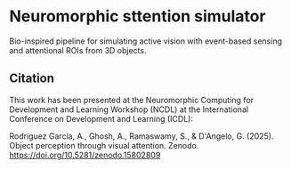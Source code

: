 # Neuromorphic sttention simulator
Bio-inspired pipeline for simulating active vision with event-based sensing and attentional ROIs from 3D objects.

## Citation
This work has been presented at the Neuromorphic Computing for Development and Learning Workshop (NCDL) at the International Conference on Development and Learning (ICDL):

Rodríguez García, A., Ghosh, A., Ramaswamy, S., & D'Angelo, G. (2025). Object perception through visual attention. Zenodo. https://doi.org/10.5281/zenodo.15802809
